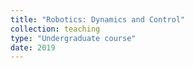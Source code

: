 ```yaml
---
title: "Robotics: Dynamics and Control"
collection: teaching
type: "Undergraduate course"
date: 2019
---
```


